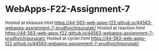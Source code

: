 # WebApps-F22-Assignment-7
Hosted at treasure.html https://44-563-web-apps-f22.github.io/44563-webapps-assignment-7-prudhvichigurupati/
Hosted at reaction.html https://44-563-web-apps-f22.github.io/44563-webapps-assignment-7-prudhvichigurupati/
Hosted at cycler.html https://44-563-web-apps-f22.github.io/44563-webapps-assignment-7-prudhvichigurupati/
